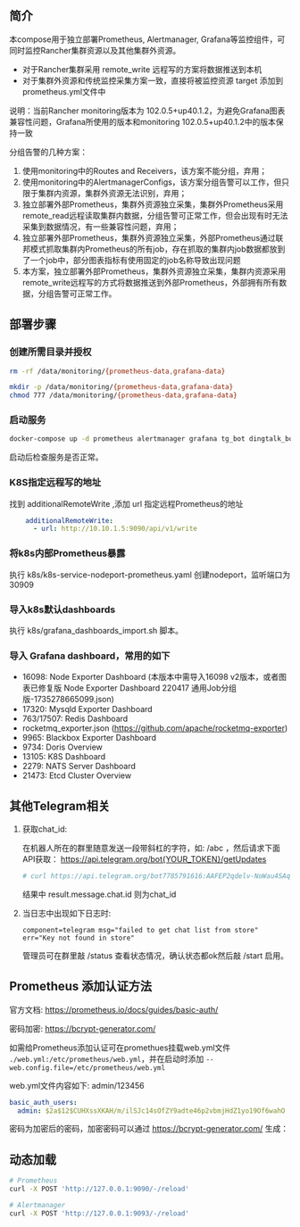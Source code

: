 ## 简介
本compose用于独立部署Prometheus, Alertmanager, Grafana等监控组件，可同时监控Rancher集群资源以及其他集群外资源。
 - 对于Rancher集群采用 remote_write 远程写的方案将数据推送到本机
 - 对于集群外资源和传统监控采集方案一致，直接将被监控资源 target 添加到prometheus.yml文件中

说明：当前Rancher monitoring版本为 102.0.5+up40.1.2，为避免Grafana图表兼容性问题，Grafana所使用的版本和monitoring 102.0.5+up40.1.2中的版本保持一致

分组告警的几种方案：
1. 使用monitoring中的Routes and Receivers，该方案不能分组，弃用；
2. 使用monitoring中的AlertmanagerConfigs，该方案分组告警可以工作，但只限于集群内资源，集群外资源无法识别，弃用；
3. 独立部署外部Prometheus，集群外资源独立采集，集群外Prometheus采用remote_read远程读取集群内数据，分组告警可正常工作，但会出现有时无法采集到数据情况，有一些兼容性问题，弃用；
4. 独立部署外部Prometheus，集群外资源独立采集，外部Prometheus通过联邦模式抓取集群内Prometheus的所有job，存在抓取的集群内job数据都放到了一个job中，部分图表指标有使用固定的job名称导致出现问题
5. 本方案，独立部署外部Prometheus，集群外资源独立采集，集群内资源采用remote_write远程写的方式将数据推送到外部Prometheus，外部拥有所有数据，分组告警可正常工作。

## 部署步骤
### 创建所需目录并授权
```bash
rm -rf /data/monitoring/{prometheus-data,grafana-data}

mkdir -p /data/monitoring/{prometheus-data,grafana-data}
chmod 777 /data/monitoring/{prometheus-data,grafana-data}
```

### 启动服务
```bash
docker-compose up -d prometheus alertmanager grafana tg_bot dingtalk_bot blackbox_exporter
```
启动后检查服务是否正常。

### K8S指定远程写的地址
找到 additionalRemoteWrite ,添加 url 指定远程Prometheus的地址
```yaml
    additionalRemoteWrite:
      - url: http://10.10.1.5:9090/api/v1/write
```

### 将k8s内部Prometheus暴露
执行 k8s/k8s-service-nodeport-prometheus.yaml 创建nodeport，监听端口为 30909

### 导入k8s默认dashboards
执行 k8s/grafana_dashboards_import.sh 脚本。

### 导入 Grafana dashboard，常用的如下
- 16098: Node Exporter Dashboard (本版本中需导入16098 v2版本，或者图表已修复版 Node Exporter Dashboard 220417 通用Job分组版-1735278665099.json)
- 17320: Mysqld Exporter Dashboard
- 763/17507: Redis Dashboard
- rocketmq_exporter.json (https://github.com/apache/rocketmq-exporter)
- 9965: Blackbox Exporter Dashboard
- 9734: Doris Overview
- 13105: K8S Dashboard
- 2279: NATS Server Dashboard
- 21473: Etcd Cluster Overview



## 其他Telegram相关
1. 获取chat_id:

   在机器人所在的群里随意发送一段带斜杠的字符，如: /abc ，然后请求下面API获取：
   https://api.telegram.org/bot{YOUR_TOKEN}/getUpdates
    ```bash
   # curl https://api.telegram.org/bot7785791616:AAFEP2qdelv-NoWau4SAqjbWJRfthENV0ER/getUpdates
    ```
   结果中 result.message.chat.id 则为chat_id

2. 当日志中出现如下日志时:
    ```text
    component=telegram msg="failed to get chat list from store" err="Key not found in store"
    ```
    管理员可在群里敲 /status 查看状态情况，确认状态都ok然后敲 /start 启用。


## Prometheus 添加认证方法
官方文档: https://prometheus.io/docs/guides/basic-auth/

密码加密: https://bcrypt-generator.com/

如需给Prometheus添加认证可在promethues挂载web.yml文件 `./web.yml:/etc/prometheus/web.yml`，并在启动时添加 `--web.config.file=/etc/prometheus/web.yml`

web.yml文件内容如下:
admin/123456
```yaml
basic_auth_users:
  admin: $2a$12$CUHXssXKAH/m/ilSJc14sOfZY9adte46p2vbmjHdZ1yo19Of6wahO
```
密码为加密后的密码，加密密码可以通过 https://bcrypt-generator.com/ 生成：


## 动态加载
```bash
# Prometheus
curl -X POST 'http://127.0.0.1:9090/-/reload'

# Alertmanager
curl -X POST 'http://127.0.0.1:9093/-/reload'
```


